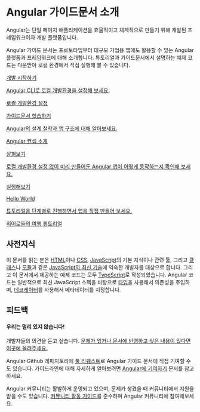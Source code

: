 <!--
<h1 class="no-toc">Introduction to the Angular Docs</h1>
-->
<h1 class="no-toc">Angular 가이드문서 소개</h1>

<!--
Angular is an application design framework and development platform for creating efficient and sophisticated single-page apps.

These Angular docs help you learn and use the Angular framework and development platform, from your first application to optimizing complex single-page apps for enterprises.
Tutorials and guides include downloadable examples to accelerate your projects.

<div class="card-container">
  <a href="guide/setup-local" class="docs-card"
    title="Angular Local Environment Setup">
      <section>Get Started</section>
      <p>Set up your local environment for development with the Angular CLI.</p>
      <p class="card-footer">Local setup</p>
  </a>
  <a href="guide/architecture" class="docs-card" title="Angular Concepts">
      <section>Learn and Explore</section>
      <p>Learn about the fundamental design concepts and architecture of Angular apps.</p>
      <p class="card-footer">Introduction to Angular concepts</p>
  </a>
  <a href="start" class="docs-card" title="Try out Angular">
      <section>Take a Look</section>
      <p>Examine and work with a small ready-made Angular app, without any setup.</p>
      <p class="card-footer">Try it now</p>
  </a>
  <a href="tutorial" class="docs-card" title="Create an app">
      <section>Hello World</section>
      <p>Work through a full tutorial to create your first app.</p>
      <p class="card-footer">Tour of Heroes tutorial</p>
  </a>


</div>
-->
Angular는 단일 페이지 애플리케이션을 효율적이고 체계적으로 만들기 위해 개발된 프레임워크이자 개발 플랫폼입니다.

Angular 가이드 문서는 프로토타입부터 대규모 기업용 앱에도 활용할 수 있는 Angular 플랫폼과 프레임워크에 대해 소개합니다.
튜토리얼과 가이드문서에서 설명하는 예제 코드는 다운받아 로컬 환경에서 직접 실행해 볼 수 있습니다.

<div class="card-container">
  <a href="guide/setup-local" class="docs-card"
    title="Angular 로컬 개발환경 설정하기">
      <section>개발 시작하기</section>
      <p>Angular CLI로 로컬 개발환경을 설정해 보세요.</p>
      <p class="card-footer">로컬 개발환경 설정</p>
  </a>
  <a href="guide/architecture" class="docs-card" title="Angular Concepts">
      <section>가이드문서 학습하기</section>
      <p>Angular의 설계 철학과 앱 구조에 대해 알아보세요.</p>
      <p class="card-footer">Angular 컨셉 소개</p>
  </a>
  <a href="start" class="docs-card" title="Try out Angular">
      <section>살펴보기</section>
      <p>로컬 개발환경 설정 없이 미리 만들어둔 Angular 앱이 어떻게 동작하는지 확인해 보세요.</p>
      <p class="card-footer">실행해보기</p>
  </a>
  <a href="tutorial" class="docs-card" title="Create an app">
      <section>Hello World</section>
      <p>튜토리얼을 단계별로 진행하면서 앱을 직접 만들어 보세요.</p>
      <p class="card-footer">히어로들의 여행 튜토리얼</p>
  </a>


</div>

<!--
## Assumptions
-->
## 사전지식

<!--
These docs assume that you are already familiar with [HTML](https://developer.mozilla.org/docs/Learn/HTML/Introduction_to_HTML "Learn HTML"), [CSS](https://developer.mozilla.org/docs/Learn/CSS/First_steps "Learn CSS"), [JavaScript](https://developer.mozilla.org/en-US/docs/Web/JavaScript/A_re-introduction_to_JavaScript "Learn JavaScript"),
and some of the tools from the [latest standards](https://developer.mozilla.org/en-US/docs/Web/JavaScript/Language_Resources "Latest JavaScript standards"), such as [classes](https://developer.mozilla.org/en-US/docs/Web/JavaScript/Reference/Classes "ES2015 Classes") and [modules](https://developer.mozilla.org/en-US/docs/Web/JavaScript/Reference/Statements/import "ES2015 Modules").
The code samples are written using [TypeScript](https://www.typescriptlang.org/ "TypeScript").
Most Angular code can be written with just the latest JavaScript, using [types](https://www.typescriptlang.org/docs/handbook/classes.html "TypeScript Types") for dependency injection, and using [decorators](https://www.typescriptlang.org/docs/handbook/decorators.html "Decorators") for metadata.
-->
이 문서를 읽는 분은 [HTML](https://developer.mozilla.org/docs/Learn/HTML/Introduction_to_HTML "Learn HTML")이나 [CSS](https://developer.mozilla.org/docs/Learn/CSS/First_steps "Learn CSS"), [JavaScript](https://developer.mozilla.org/en-US/docs/Web/JavaScript/A_re-introduction_to_JavaScript "Learn JavaScript")의 기본 지식이나 관련 툴, 그리고 [클래스](https://developer.mozilla.org/en-US/docs/Web/JavaScript/Reference/Classes "ES2015 클래스")나 [모듈](https://developer.mozilla.org/en-US/docs/Web/JavaScript/Reference/Statements/import "ES2015 모듈")과 같은 [JavaScript의 최신 기술](https://developer.mozilla.org/en-US/docs/Web/JavaScript/Language_Resources "Latest JavaScript standards")에 익숙한 개발자를 대상으로 합니다.
그리고 이 문서에서 제공하는 예제 코드는 모두 [TypeScript](https://www.typescriptlang.org/ "TypeScript")로 작성되었습니다.
Angular 코드는 일반적으로 최신 JavaScript 스펙을 바탕으로 [타입](https://www.typescriptlang.org/docs/handbook/classes.html "TypeScript Types")을 사용해서 의존성을 주입하며, [데코레이터](https://www.typescriptlang.org/docs/handbook/decorators.html "Decorators")를 사용해서 메타데이터를 지정합니다.

<!--
## Feedback
-->
## 피드백

<!--
<h3>You can sit with us!</h3>

We want to hear from you. [Report problems or submit suggestions for future docs](https://github.com/angular/angular/issues/new/choose "Angular GitHub repository new issue form").

Contribute to Angular docs by creating
[pull requests](https://github.com/angular/angular/pulls "Angular Github pull requests")
on the Angular Github repository.
See [Contributing to Angular](https://github.com/angular/angular/blob/master/CONTRIBUTING.md "Contributing guide")
for information about submission guidelines.

Our community values respectful, supportive communication.
Please consult and adhere to the [Code of Conduct](https://github.com/angular/code-of-conduct/blob/master/CODE_OF_CONDUCT.md "Contributor code of conduct").
-->
<h4>우리는 멀리 있지 않습니다!</h4>

개발자들의 의견을 듣고 싶습니다. [문제가 있거나 문서에 반영하고 싶은 내용이 있다면 이곳에 올려주세요.](https://github.com/angular/angular/issues/new/choose "Angular GitHub repository new issue form")

Angular Github 레파지토리에 [풀 리퀘스트](https://github.com/angular/angular/pulls "Angular Github pull requests")로 Angular 가이드 문서에 직접 기여할 수도 있습니다.
가이드라인에 대해 자세하게 알아보려면 [Angular에 기여하기](https://github.com/angular/angular/blob/master/CONTRIBUTING.md "Contributing guide") 문서를 참고하세요.

Angular 커뮤니티는 활발하게 운영되고 있으며, 문제가 생겼을 때 커뮤니티에서 지원을 받을 수도 있습니다.
[커뮤니티 활동 가이드](https://github.com/angular/code-of-conduct/blob/master/CODE_OF_CONDUCT.md "커뮤니티 활동 가이드")를 준수하며 Angular 커뮤니티에 참여해보세요.
